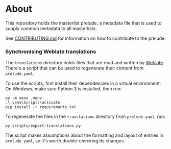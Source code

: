 # About

This repository holds the masterlist prelude, a metadata file that is used to supply common metadata to all masterlists.

See [CONTRIBUTING.md](CONTRIBUTING.md) for information on how to contribute to the prelude.

### Synchronising Weblate translations

The `translations` directory holds files that are read and written by [Weblate](https://hosted.weblate.org/projects/loot/prelude/). There's a script that can be used to regenerate their content from `prelude.yaml`.

To use the scripts, first install their dependencies in a virtual environment. On Windows, make sure Python 3 is installed, then run:

```
py -m venv .venv
.\.venv\Scripts\activate
pip install -r requirements.txt
```

To regenerate the files in the `translations` directory from `prelude.yaml`, run:

```
py scripts/export-translations.py
```

The script makes assumptions about the formatting and layout of entries in `prelude.yaml`, so it's worth double-checking its changes.
